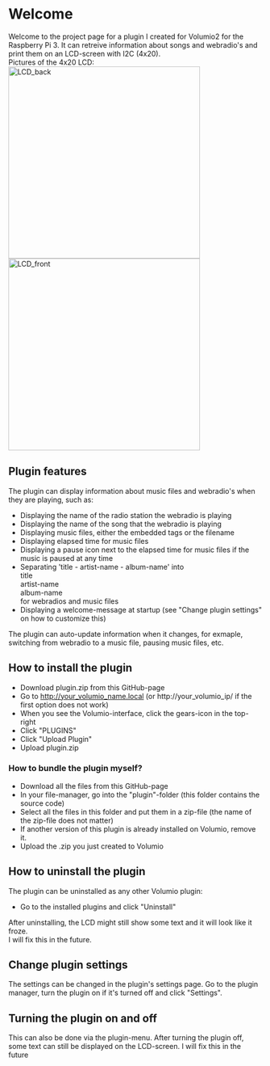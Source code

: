 # Welcome

Welcome to the project page for a plugin I created for Volumio2 for the Raspberry Pi 3.
It can retreive information about songs and webradio's and print them on an LCD-screen with I2C (4x20).<br>Pictures of the 4x20 LCD:<br>
<img width="380px" src='https://www.raspberrypi-spy.co.uk/wp-content/uploads/2015/04/i2c_backpack_02-1024x597.jpg' alt='LCD_back'><br>
<img width="380px" src='http://domoticx.com/wp-content/uploads/YM2004A-LCD-Display-2x20-4x20.jpg' alt="LCD_front">

## Plugin features

The plugin can display information about music files and webradio's when they are playing, such as:
  - Displaying the name of the radio station the webradio is playing
  - Displaying the name of the song that the webradio is playing
  - Displaying music files, either the embedded tags or the filename
  - Displaying elapsed time for music files
  - Displaying a pause icon next to the elapsed time for music files if the music is paused at any time
  - Separating 'title - artist-name - album-name' into<br>title<br>artist-name<br>album-name<br>for webradios and music files
  - Displaying a welcome-message at startup (see "Change plugin settings" on how to customize this)

The plugin can auto-update information when it changes, for exmaple, switching from webradio to a music file, pausing music files, etc.

## How to install the plugin

- Download plugin.zip from this GitHub-page
- Go to http://your_volumio_name.local (or http://your_volumio_ip/ if the first option does not work)
- When you see the Volumio-interface, click the gears-icon in the top-right
- Click "PLUGINS"
- Click "Upload Plugin"
- Upload plugin.zip

### How to bundle the plugin myself?
- Download all the files from this GitHub-page
- In your file-manager, go into the "plugin"-folder (this folder contains the source code)
- Select all the files in this folder and put them in a zip-file (the name of the zip-file does not matter)
- If another version of this plugin is already installed on Volumio, remove it.
- Upload the <pluginname>.zip you just created to Volumio

## How to uninstall the plugin
The plugin can be uninstalled as any other Volumio plugin:
- Go to the installed plugins and click "Uninstall"

After uninstalling, the LCD might still show some text and it will look like it froze.<br>I will fix this in the future.

## Change plugin settings

The settings can be changed in the plugin's settings page. Go to the plugin manager, turn the plugin on if it's turned off and click "Settings".

## Turning the plugin on and off

This can also be done via the plugin-menu. After turning the plugin off, some text can still be displayed on the LCD-screen. I will fix this in the future
